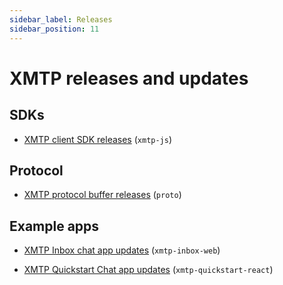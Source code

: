 ```yaml
---
sidebar_label: Releases
sidebar_position: 11
---
```


# XMTP releases and updates

## SDKs

- [XMTP client SDK releases](https://github.com/xmtp/xmtp-js/releases) (`xmtp-js`)

## Protocol

- [XMTP protocol buffer releases](https://github.com/xmtp/proto/releases) (`proto`)

## Example apps

- [XMTP Inbox chat app updates](https://github.com/xmtp-labs/xmtp-inbox-web/issues?q=is%3Aissue+is%3Aclosed) (`xmtp-inbox-web`)

- [XMTP Quickstart Chat app updates](https://github.com/xmtp/xmtp-quickstart-react/pulls?q=is%3Apr+is%3Aclosed) (`xmtp-quickstart-react`)
